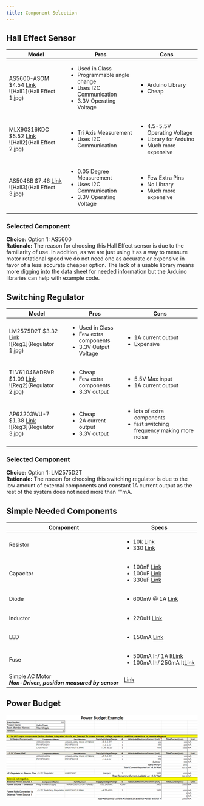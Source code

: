 ```yaml
---
title: Component Selection
---
```


## Hall Effect Sensor

| Model | Pros | Cons |
| ----- | ------------ | ------------ |
| AS5600-ASOM $4.54 [Link](https://www.digikey.com/en/products/detail/ams-osram/AS5600-ASOM/4914332) <br> ![Hall1](Hall Effect 1.jpg) | <ul><li>Used in Class</li><li>Programmable angle change</li><li>Uses I2C Communication</li><li>3.3V Operating Voltage</li></ul> | <ul><li>Arduino Library</li><li>Cheap</li></ul> |
| MLX90316KDC $5.52 [Link](https://www.digikey.com/en/products/detail/melexis-technologies-nv/MLX90316KDC-BDG-100-RE/2242692) <br> ![Hall2](Hall Effect 2.jpg) | <ul><li>Tri Axis Measurement</li><li>Uses I2C Communication</li></ul> | <ul><li>4.5-5.5V Operating Voltage</li><li>Library for Arduino</li><li>Much more expensive</li></ul> |
| AS5048B $7.46 [Link](https://www.digikey.com/en/products/detail/ams-osram-usa-inc/AS5048B-HTSP-500/3188616) <br> ![Hall3](Hall Effect 3.jpg) | <ul><li>0.05 Degree Measurement</li><li>Uses I2C Communication</li><li>3.3V Operating Voltage</li></ul> | <ul><li>Few Extra Pins</li><li>No Library</li><li>Much more expensive</li></ul> |

### Selected Component
**Choice:** Option 1: AS5600<br>
**Rationale:** The reason for choosing this Hall Effect sensor is due to the familiarity of use. In addition, as we are just using it as a way to measure motor rotational speed we do not need one as accurate or expensive in favor of a less accurate cheaper option. The lack of a usable library means more digging into the data sheet for needed information but the Arduino libraries can help with example code.

## Switching Regulator

| Model | Pros | Cons |
| ----- | ------------ | ------------ |
| LM2575D2T $3.32 [Link](https://www.digikey.com/en/products/detail/onsemi/LM2575D2T-3-3R4G/1476688) <br> ![Reg1](Regulator 1.jpg) | <ul><li>Used in Class</li><li>Few extra components</li><li>3.3V Output Voltage</li></ul> | <ul><li>1A current output</li><li>Expensive</li></ul> |
| TLV61046ADBVR $1.09 [Link](https://www.digikey.com/en/products/detail/texas-instruments/TLV61046ADBVR/8133008) <br> ![Reg2](Regulator 2.jpg) | <ul><li>Cheap</li><li>Few extra components</li><li>3.3V output</li></ul> | <ul><li>5.5V Max input</li><li>1A current output</li></ul> |
| AP63203WU-7 $1.38 [Link](https://www.digikey.com/en/products/detail/diodes-incorporated/AP63203WU-7/9858426) <br> ![Reg3](Regulator 3.jpg) | <ul><li>Cheap</li><li>2A current output</li><li>3.3V output</li></ul> | <ul><li>lots of extra components</li><li>fast switching frequency making more noise</li></ul> |

### Selected Component
**Choice:** Option 1: LM2575D2T<br>
**Rationale:** The reason for choosing this switching regulator is due to the low amount of external components and constant 1A current output as the rest of the system does not need more than ""mA.

## Simple Needed Components

| Component | Specs |
| --------- | ----- |
| Resistor | <ul><li>10k [Link](https://www.digikey.com/en/products/detail/stackpole-electronics-inc/RMCF2010FT10K0/1758376)</li><li>330 [Link](https://www.digikey.com/en/products/detail/stackpole-electronics-inc/RMCF2010JT1K20/1757109)</li><ul> |
| Capacitor | <ul><li>100nF [Link](https://www.digikey.com/en/products/detail/yageo/CC0805KRX7R9BB104/302874)</li><li>100uF [Link](https://www.digikey.com/en/products/detail/murata-electronics/GRM31CD80J107MEA8K/13905021)</li><li>330uF [Link](https://www.digikey.com/en/products/detail/murata-electronics/GRM32ER60G337ME05L/6155746)</li><ul> |
| Diode | <ul><li>600mV @ 1A [Link](https://www.digikey.com/en/products/detail/micro-commercial-co/B5819WS-TP/2213555)</li><ul> |
| Inductor | <ul><li>220uH [Link](https://www.digikey.com/en/products/detail/bourns-inc/CM453232-221KL/1970080)</li><ul> |
| LED | <ul><li>150mA [Link](https://www.digikey.com/en/products/detail/ams-osram-usa-inc/GT-JTLPS1-13-KKLN-25-1-150-R33/16820475)</li><ul> |
| Fuse | <ul><li>500mA Ih/ 1A It[Link](https://www.digikey.com/en/products/detail/bel-fuse-inc/0ZCG0050AF2C/4156100)</li><li>100mA Ih/ 250mA It[Link](https://www.digikey.com/en/products/detail/bel-fuse-inc/0ZCH0010FF2E/4156118)</li><ul> |
| Simple AC Motor<br> ***Non-Driven, position measured by sensor*** | [Link](https://www.digikey.com/en/products/detail/sparkfun-electronics/ROB-11696/6163657?gclsrc=aw.ds&&utm_adgroup=&utm_source=google&utm_medium=cpc&utm_campaign=PMax%20Shopping_Product_Low%20ROAS%20Categories&utm_term=&utm_content=&utm_id=go_cmp-20243063506_adg-_ad-__dev-c_ext-_prd-6163657_sig-CjwKCAiA2JG9BhAuEiwAH_zf3oq15u6VnL4cq87XFDrNdmTuq9TBOPO5mJv7fST6NklMeJz0bCmOzxoCzhsQAvD_BwE&gad_source=1&gclid=CjwKCAiA2JG9BhAuEiwAH_zf3oq15u6VnL4cq87XFDrNdmTuq9TBOPO5mJv7fST6NklMeJz0bCmOzxoCzhsQAvD_BwE&gclsrc=aw.ds) |

## Power Budget

![PowerBudget](PowerBudget.png)